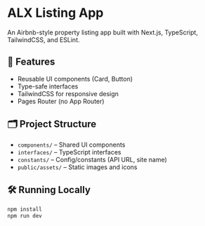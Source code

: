 # ALX Listing App

An Airbnb-style property listing app built with Next.js, TypeScript, TailwindCSS, and ESLint.

## 🚀 Features

- Reusable UI components (Card, Button)
- Type-safe interfaces
- TailwindCSS for responsive design
- Pages Router (no App Router)

## 🗂️ Project Structure

- `components/` – Shared UI components
- `interfaces/` – TypeScript interfaces
- `constants/` – Config/constants (API URL, site name)
- `public/assets/` – Static images and icons

## 🛠️ Running Locally

```bash
npm install
npm run dev
